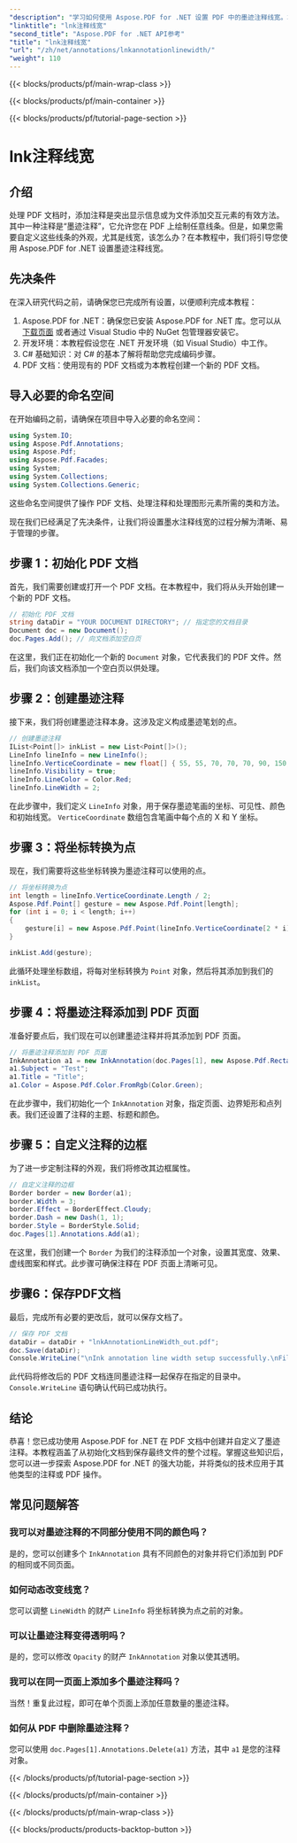 ```yaml
---
"description": "学习如何使用 Aspose.PDF for .NET 设置 PDF 中的墨迹注释线宽。本教程将详细指导您完成每个步骤，确保高质量的输出。"
"linktitle": "lnk注释线宽"
"second_title": "Aspose.PDF for .NET API参考"
"title": "lnk注释线宽"
"url": "/zh/net/annotations/lnkannotationlinewidth/"
"weight": 110
---
```


{{< blocks/products/pf/main-wrap-class >}}

{{< blocks/products/pf/main-container >}}

{{< blocks/products/pf/tutorial-page-section >}}

# lnk注释线宽

## 介绍

处理 PDF 文档时，添加注释是突出显示信息或为文件添加交互元素的有效方法。其中一种注释是“墨迹注释”，它允许您在 PDF 上绘制任意线条。但是，如果您需要自定义这些线条的外观，尤其是线宽，该怎么办？在本教程中，我们将引导您使用 Aspose.PDF for .NET 设置墨迹注释线宽。

## 先决条件

在深入研究代码之前，请确保您已完成所有设置，以便顺利完成本教程：

1. Aspose.PDF for .NET：确保您已安装 Aspose.PDF for .NET 库。您可以从 [下载页面](https://releases.aspose.com/pdf/net/) 或者通过 Visual Studio 中的 NuGet 包管理器安装它。
2. 开发环境：本教程假设您在 .NET 开发环境（如 Visual Studio）中工作。
3. C# 基础知识：对 C# 的基本了解将帮助您完成编码步骤。
4. PDF 文档：使用现有的 PDF 文档或为本教程创建一个新的 PDF 文档。

## 导入必要的命名空间

在开始编码之前，请确保在项目中导入必要的命名空间：

```csharp
using System.IO;
using Aspose.Pdf.Annotations;
using Aspose.Pdf;
using Aspose.Pdf.Facades;
using System;
using System.Collections;
using System.Collections.Generic;
```

这些命名空间提供了操作 PDF 文档、处理注释和处理图形元素所需的类和方法。

现在我们已经满足了先决条件，让我们将设置墨水注释线宽的过程分解为清晰、易于管理的步骤。

## 步骤 1：初始化 PDF 文档

首先，我们需要创建或打开一个 PDF 文档。在本教程中，我们将从头开始创建一个新的 PDF 文档。

```csharp
// 初始化 PDF 文档
string dataDir = "YOUR DOCUMENT DIRECTORY"; // 指定您的文档目录
Document doc = new Document();
doc.Pages.Add(); // 向文档添加空白页
```

在这里，我们正在初始化一个新的 `Document` 对象，它代表我们的 PDF 文件。然后，我们向该文档添加一个空白页以供处理。

## 步骤 2：创建墨迹注释

接下来，我们将创建墨迹注释本身。这涉及定义构成墨迹笔划的点。

```csharp
// 创建墨迹注释
IList<Point[]> inkList = new List<Point[]>();
LineInfo lineInfo = new LineInfo();
lineInfo.VerticeCoordinate = new float[] { 55, 55, 70, 70, 70, 90, 150, 60 };
lineInfo.Visibility = true;
lineInfo.LineColor = Color.Red;
lineInfo.LineWidth = 2;
```

在此步骤中，我们定义 `LineInfo` 对象，用于保存墨迹笔画的坐标、可见性、颜色和初始线宽。 `VerticeCoordinate` 数组包含笔画中每个点的 X 和 Y 坐标。

## 步骤 3：将坐标转换为点

现在，我们需要将这些坐标转换为墨迹注释可以使用的点。

```csharp
// 将坐标转换为点
int length = lineInfo.VerticeCoordinate.Length / 2;
Aspose.Pdf.Point[] gesture = new Aspose.Pdf.Point[length];
for (int i = 0; i < length; i++)
{
    gesture[i] = new Aspose.Pdf.Point(lineInfo.VerticeCoordinate[2 * i], lineInfo.VerticeCoordinate[2 * i + 1]);
}

inkList.Add(gesture);
```

此循环处理坐标数组，将每对坐标转换为 `Point` 对象，然后将其添加到我们的 `inkList`。

## 步骤 4：将墨迹注释添加到 PDF 页面

准备好要点后，我们现在可以创建墨迹注释并将其添加到 PDF 页面。

```csharp
// 将墨迹注释添加到 PDF 页面
InkAnnotation a1 = new InkAnnotation(doc.Pages[1], new Aspose.Pdf.Rectangle(100, 100, 300, 300), inkList);
a1.Subject = "Test";
a1.Title = "Title";
a1.Color = Aspose.Pdf.Color.FromRgb(Color.Green);
```

在此步骤中，我们初始化一个 `InkAnnotation` 对象，指定页面、边界矩形和点列表。我们还设置了注释的主题、标题和颜色。

## 步骤 5：自定义注释的边框

为了进一步定制注释的外观，我们将修改其边框属性。

```csharp
// 自定义注释的边框
Border border = new Border(a1);
border.Width = 3;
border.Effect = BorderEffect.Cloudy;
border.Dash = new Dash(1, 1);
border.Style = BorderStyle.Solid;
doc.Pages[1].Annotations.Add(a1);
```

在这里，我们创建一个 `Border` 为我们的注释添加一个对象，设置其宽度、效果、虚线图案和样式。此步骤可确保注释在 PDF 页面上清晰可见。

## 步骤6：保存PDF文档

最后，完成所有必要的更改后，就可以保存文档了。

```csharp
// 保存 PDF 文档
dataDir = dataDir + "lnkAnnotationLineWidth_out.pdf";
doc.Save(dataDir);
Console.WriteLine("\nInk annotation line width setup successfully.\nFile saved at " + dataDir);
```

此代码将修改后的 PDF 文档连同墨迹注释一起保存在指定的目录中。 `Console.WriteLine` 语句确认代码已成功执行。

## 结论

恭喜！您已成功使用 Aspose.PDF for .NET 在 PDF 文档中创建并自定义了墨迹注释。本教程涵盖了从初始化文档到保存最终文件的整个过程。掌握这些知识后，您可以进一步探索 Aspose.PDF for .NET 的强大功能，并将类似的技术应用于其他类型的注释或 PDF 操作。

## 常见问题解答

### 我可以对墨迹注释的不同部分使用不同的颜色吗？  
是的，您可以创建多个 `InkAnnotation` 具有不同颜色的对象并将它们添加到 PDF 的相同或不同页面。

### 如何动态改变线宽？  
您可以调整 `LineWidth` 的财产 `LineInfo` 将坐标转换为点之前的对象。

### 可以让墨迹注释变得透明吗？  
是的，您可以修改 `Opacity` 的财产 `InkAnnotation` 对象以使其透明。

### 我可以在同一页面上添加多个墨迹注释吗？  
当然！重复此过程，即可在单个页面上添加任意数量的墨迹注释。

### 如何从 PDF 中删除墨迹注释？  
您可以使用 `doc.Pages[1].Annotations.Delete(a1)` 方法，其中 `a1` 是您的注释对象。

{{< /blocks/products/pf/tutorial-page-section >}}

{{< /blocks/products/pf/main-container >}}

{{< /blocks/products/pf/main-wrap-class >}}

{{< blocks/products/products-backtop-button >}}